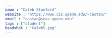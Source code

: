 ```yaml
---
name : "Caleb Stanford"
website : "https://www.cis.upenn.edu/~castan/"
email : "castan@seas.upenn.edu"
tags : ["student"]
headshot : "CalebS.jpg"
---
```

